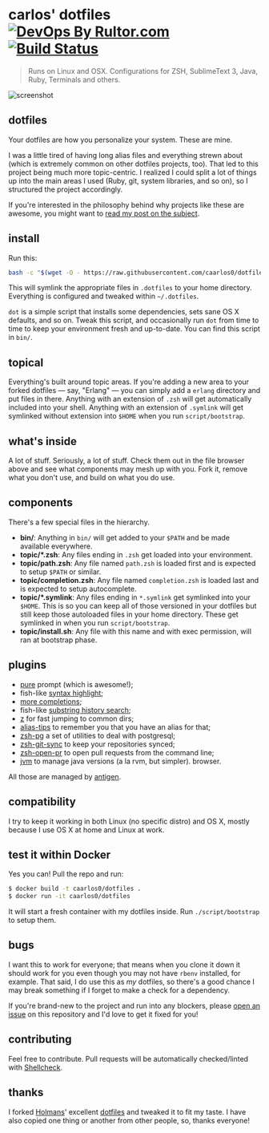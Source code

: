 # carlos' dotfiles  [![DevOps By Rultor.com][rb]][rb] [![Build Status][tb]][tp]
> Runs on Linux and OSX. Configurations for ZSH, SublimeText 3, Java, Ruby, Terminals and others.

![screenshot][scrn]

[rb]: http://www.rultor.com/b/caarlos0/dotfiles
[rp]: http://www.rultor.com/p/caarlos0/dotfiles
[tb]: https://travis-ci.org/caarlos0/dotfiles.svg?branch=master
[tp]: https://travis-ci.org/caarlos0/dotfiles
[scrn]: https://raw.githubusercontent.com/caarlos0/dotfiles/master/screenshot.png

## dotfiles

Your dotfiles are how you personalize your system. These are mine.

I was a little tired of having long alias files and everything strewn about
(which is extremely common on other dotfiles projects, too). That led to this
project being much more topic-centric. I realized I could split a lot of things
up into the main areas I used (Ruby, git, system libraries, and so on), so I
structured the project accordingly.

If you're interested in the philosophy behind why projects like these are
awesome, you might want to [read my post on the subject][post].

[post]: http://carlosbecker.com/posts/dotfiles-are-meant-to-be-forked/

## install

Run this:

```sh
bash -c "$(wget -O - https://raw.githubusercontent.com/caarlos0/dotfiles/master/script/install)"
```

This will symlink the appropriate files in `.dotfiles` to your home directory.
Everything is configured and tweaked within `~/.dotfiles`.

`dot` is a simple script that installs some dependencies, sets sane OS X
defaults, and so on. Tweak this script, and occasionally run `dot` from
time to time to keep your environment fresh and up-to-date. You can find
this script in `bin/`.

## topical

Everything's built around topic areas. If you're adding a new area to your
forked dotfiles — say, "Erlang" — you can simply add a `erlang` directory and
put files in there. Anything with an extension of `.zsh` will get automatically
included into your shell. Anything with an extension of `.symlink` will get
symlinked without extension into `$HOME` when you run `script/bootstrap`.

## what's inside

A lot of stuff. Seriously, a lot of stuff. Check them out in the file browser
above and see what components may mesh up with you. Fork it, remove what you
don't use, and build on what you do use.

## components

There's a few special files in the hierarchy.

- **bin/**: Anything in `bin/` will get added to your `$PATH` and be made
  available everywhere.
- **topic/\*.zsh**: Any files ending in `.zsh` get loaded into your
  environment.
- **topic/path.zsh**: Any file named `path.zsh` is loaded first and is
  expected to setup `$PATH` or similar.
- **topic/completion.zsh**: Any file named `completion.zsh` is loaded
  last and is expected to setup autocomplete.
- **topic/\*.symlink**: Any files ending in `*.symlink` get symlinked into
  your `$HOME`. This is so you can keep all of those versioned in your dotfiles
  but still keep those autoloaded files in your home directory. These get
  symlinked in when you run `script/bootstrap`.
- **topic/install.sh**: Any file with this name and with exec permission, will
ran at bootstrap phase.

## plugins

- [pure][pure] prompt (which is awesome!);
- fish-like [syntax highlight][syntax];
- [more completions][completions];
- fish-like [substring history search][search];
- [z][z] for fast jumping to common dirs;
- [alias-tips][alias-tips] to remember you that you have an alias for that;
- [zsh-pg][zsh-pg] a set of utilities to deal with postgresql;
- [zsh-git-sync][zsh-git-sync] to keep your repositories synced;
- [zsh-open-pr][zsh-open-pr] to open pull requests from the command line;
- [jvm][jvm] to manage java versions (a la rvm, but simpler).
browser.

All those are managed by [antigen][antigen].

[zsh-pg]: https://github.com/caarlos0/zsh-pg
[zsh-open-pr]: https://github.com/caarlos0/zsh-open-pr
[zsh-git-sync]: https://github.com/caarlos0/zsh-git-sync
[antigen]: https://github.com/zsh-users/antigen
[pure]: https://github.com/sindresorhus/pure
[syntax]: https://github.com/zsh-users/zsh-syntax-highlighting
[completions]: https://github.com/zsh-users/zsh-completions
[search]: https://github.com/zsh-users/zsh-history-substring-search
[z]: https://github.com/rupa/z
[alias-tips]: https://github.com/djui/alias-tips
[zsh-colors]: https://github.com/Tarrasch/zsh-colors
[jvm]: https://github.com/caarlos0/jvm

## compatibility

I try to keep it working in both Linux (no specific distro) and OS X,
mostly because I use OS X at home and Linux at work.

## test it within Docker

Yes you can! Pull the repo and run:

```sh
$ docker build -t caarlos0/dotfiles .
$ docker run -it caarlos0/dotfiles
```

It will start a fresh container with my dotfiles inside.
Run `./script/bootstrap` to setup them.

## bugs

I want this to work for everyone; that means when you clone it down it should
work for you even though you may not have `rbenv` installed, for example. That
said, I do use this as *my* dotfiles, so there's a good chance I may break
something if I forget to make a check for a dependency.

If you're brand-new to the project and run into any blockers, please
[open an issue](https://github.com/caarlos0/dotfiles/issues) on this repository
and I'd love to get it fixed for you!

## contributing

Feel free to contribute. Pull requests will be automatically
checked/linted with [Shellcheck](https://github.com/koalaman/shellcheck).

## thanks

I forked [Holmans](http://github.com/holman)' excellent
[dotfiles](http://github.com/holman/dotfiles) and tweaked it to fit my
taste. I have also copied one thing or another from other people, so,
thanks everyone!
